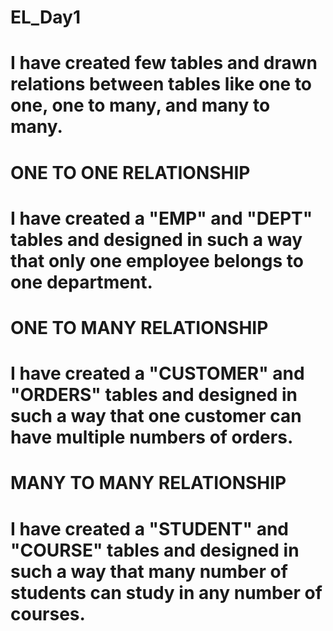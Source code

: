 # EL_Day1

# I have created few tables and drawn relations between tables like one to one, one to many, and many to many.

# ONE TO ONE RELATIONSHIP
# I have created a "EMP" and "DEPT" tables and designed in such a way that only one employee belongs to one department.

# ONE TO MANY RELATIONSHIP
# I have created a "CUSTOMER" and "ORDERS" tables and designed in such a way that one customer can have multiple numbers of orders.

# MANY TO MANY RELATIONSHIP
# I have created a "STUDENT" and "COURSE" tables and designed in such a way that many number of students can study in any number of courses.
